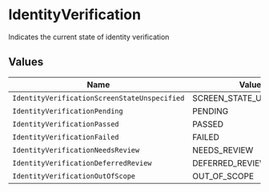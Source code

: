 # IdentityVerification

Indicates the current state of identity verification


## Values

| Name                                         | Value                                        |
| -------------------------------------------- | -------------------------------------------- |
| `IdentityVerificationScreenStateUnspecified` | SCREEN_STATE_UNSPECIFIED                     |
| `IdentityVerificationPending`                | PENDING                                      |
| `IdentityVerificationPassed`                 | PASSED                                       |
| `IdentityVerificationFailed`                 | FAILED                                       |
| `IdentityVerificationNeedsReview`            | NEEDS_REVIEW                                 |
| `IdentityVerificationDeferredReview`         | DEFERRED_REVIEW                              |
| `IdentityVerificationOutOfScope`             | OUT_OF_SCOPE                                 |